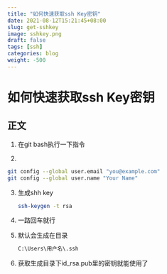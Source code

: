 ```yaml
---
title: "如何快速获取ssh Key密钥"
date: 2021-08-12T15:21:45+08:00
slug: get-sshkey
image: sshkey.png
draft: false
tags: [ssh]
categories: blog
weight: -500
---
```


# 如何快速获取ssh Key密钥

## 正文

1. 在git bash执行一下指令

2. 

   ```sh
   git config --global user.email "you@example.com"
   git config --global user.name "Your Name"
   ```

3. 生成shh key

   ```sh
   ssh-keygen -t rsa
   ```

4. 一路回车就行

5. 默认会生成在目录

   ```sh
   C:\Users\用户名\.ssh
   ```

6. 获取生成目录下id_rsa.pub里的密钥就能使用了
